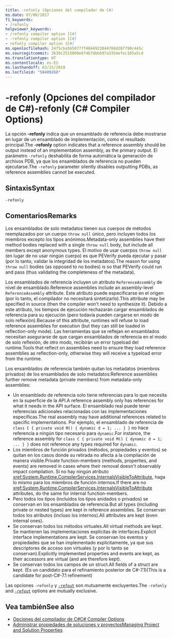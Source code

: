 ```yaml
---
title: -refonly (Opciones del compilador de C#)
ms.date: 07/08/2017
f1_keywords:
- /refonly
helpviewer_keywords:
- /refonly compiler option [C#]
- -refonly compiler option [C#]
- refonly compiler option [C#]
ms.openlocfilehash: 24f5cba5650777f4844923844708d287798c445c
ms.sourcegitcommit: 3630c2515809e6f4b7dbb697a3354efec105a5cd
ms.translationtype: HT
ms.contentlocale: es-ES
ms.lasthandoff: 03/25/2019
ms.locfileid: "58409268"
---
```

# <a name="-refonly-c-compiler-options"></a><span data-ttu-id="db0e5-102">-refonly (Opciones del compilador de C#)</span><span class="sxs-lookup"><span data-stu-id="db0e5-102">-refonly (C# Compiler Options)</span></span>

<span data-ttu-id="db0e5-103">La opción **-refonly** indica que un ensamblado de referencia debe mostrarse en lugar de un ensamblado de implementación, como el resultado principal.</span><span class="sxs-lookup"><span data-stu-id="db0e5-103">The **-refonly** option indicates that a reference assembly should be output instead of an implementation assembly, as the primary output.</span></span> <span data-ttu-id="db0e5-104">El parámetro `-refonly` deshabilita de forma automática la generación de archivos PDB, ya que los ensamblados de referencia no pueden ejecutarse.</span><span class="sxs-lookup"><span data-stu-id="db0e5-104">The `-refonly` parameter silently disables outputting PDBs, as reference assemblies cannot be executed.</span></span>

## <a name="syntax"></a><span data-ttu-id="db0e5-105">Sintaxis</span><span class="sxs-lookup"><span data-stu-id="db0e5-105">Syntax</span></span>

```console
-refonly
```

## <a name="remarks"></a><span data-ttu-id="db0e5-106">Comentarios</span><span class="sxs-lookup"><span data-stu-id="db0e5-106">Remarks</span></span>

<span data-ttu-id="db0e5-107">Los ensamblados de solo metadatos tienen sus cuerpos de métodos reemplazados por un cuerpo `throw null` único, pero incluyen todos los miembros excepto los tipos anónimos.</span><span class="sxs-lookup"><span data-stu-id="db0e5-107">Metadata-only assemblies have their method bodies replaced with a single `throw null` body, but include all members except anonymous types.</span></span> <span data-ttu-id="db0e5-108">El motivo de usar cuerpos `throw null` (en lugar de no usar ningún cuerpo) es que PEVerify pueda ejecutar y pasar (por lo tanto, validar la integridad de los metadatos).</span><span class="sxs-lookup"><span data-stu-id="db0e5-108">The reason for using `throw null` bodies (as opposed to no bodies) is so that PEVerify could run and pass (thus validating the completeness of the metadata).</span></span>

<span data-ttu-id="db0e5-109">Los ensamblados de referencia incluyen un atributo `ReferenceAssembly` de nivel de ensamblado.</span><span class="sxs-lookup"><span data-stu-id="db0e5-109">Reference assemblies include an assembly-level `ReferenceAssembly` attribute.</span></span> <span data-ttu-id="db0e5-110">Este atributo puede especificarse en el origen (por lo tanto, el compilador no necesitará sintetizarlo).</span><span class="sxs-lookup"><span data-stu-id="db0e5-110">This attribute may be specified in source (then the compiler won't need to synthesize it).</span></span> <span data-ttu-id="db0e5-111">Debido a este atributo, los tiempos de ejecución rechazarán cargar ensamblados de referencia para su ejecución (pero todavía pueden cargarse en modo de solo reflexión).</span><span class="sxs-lookup"><span data-stu-id="db0e5-111">Because of this attribute, runtimes will refuse to load reference assemblies for execution (but they can still be loaded in reflection-only mode).</span></span> <span data-ttu-id="db0e5-112">Las herramientas que se reflejan en ensamblados necesitan asegurarse de que cargan ensamblados de referencia en el modo de solo reflexión, de otro modo, recibirán un error typeload del runtime.</span><span class="sxs-lookup"><span data-stu-id="db0e5-112">Tools that reflect on assemblies need to ensure they load reference assemblies as reflection-only, otherwise they will receive a typeload error from the runtime.</span></span>

<span data-ttu-id="db0e5-113">Los ensamblados de referencia también quitan los metadatos (miembros privados) de los ensamblados de solo metadatos:</span><span class="sxs-lookup"><span data-stu-id="db0e5-113">Reference assemblies further remove metadata (private members) from metadata-only assemblies:</span></span>

- <span data-ttu-id="db0e5-114">Un ensamblado de referencia solo tiene referencias para lo que necesita en la superficie de la API.</span><span class="sxs-lookup"><span data-stu-id="db0e5-114">A reference assembly only has references for what it needs in the API surface.</span></span> <span data-ttu-id="db0e5-115">El ensamblado real puede tener referencias adicionales relacionadas con las implementaciones específicas.</span><span class="sxs-lookup"><span data-stu-id="db0e5-115">The real assembly may have additional references related to specific implementations.</span></span> <span data-ttu-id="db0e5-116">Por ejemplo, el ensamblado de referencia de `class C { private void M() { dynamic d = 1; ... } }` no hace referencia a ningún tipo necesario para `dynamic`.</span><span class="sxs-lookup"><span data-stu-id="db0e5-116">For instance, the reference assembly for `class C { private void M() { dynamic d = 1; ... } }` does not reference any types required for `dynamic`.</span></span>
- <span data-ttu-id="db0e5-117">Los miembros de función privados (métodos, propiedades y eventos) se quitan en los casos donde su retirada no afecta a la compilación de manera visible.</span><span class="sxs-lookup"><span data-stu-id="db0e5-117">Private function-members (methods, properties, and events) are removed in cases where their removal doesn't observably impact compilation.</span></span> <span data-ttu-id="db0e5-118">Si no hay ningún atributo <xref:System.Runtime.CompilerServices.InternalsVisibleToAttribute>, haga lo mismo para los miembros de función internos.</span><span class="sxs-lookup"><span data-stu-id="db0e5-118">If there are no <xref:System.Runtime.CompilerServices.InternalsVisibleToAttribute> attributes, do the same for internal function-members.</span></span>
- <span data-ttu-id="db0e5-119">Pero todos los tipos (incluidos los tipos anidados o privados) se conservan en los ensamblados de referencia.</span><span class="sxs-lookup"><span data-stu-id="db0e5-119">But all types (including private or nested types) are kept in reference assemblies.</span></span> <span data-ttu-id="db0e5-120">Se conservan todos los atributos (incluso los internos).</span><span class="sxs-lookup"><span data-stu-id="db0e5-120">All attributes are kept (even internal ones).</span></span>
- <span data-ttu-id="db0e5-121">Se conservan todos los métodos virtuales.</span><span class="sxs-lookup"><span data-stu-id="db0e5-121">All virtual methods are kept.</span></span> <span data-ttu-id="db0e5-122">Se mantienen las implementaciones explícitas de interfaces.</span><span class="sxs-lookup"><span data-stu-id="db0e5-122">Explicit interface implementations are kept.</span></span> <span data-ttu-id="db0e5-123">Se conservan los eventos y propiedades que se han implementado explícitamente, ya que sus descriptores de acceso son virtuales (y por lo tanto se conservan).</span><span class="sxs-lookup"><span data-stu-id="db0e5-123">Explicitly implemented properties and events are kept, as their accessors are virtual (and are therefore kept).</span></span>
- <span data-ttu-id="db0e5-124">Se conservan todos los campos de un struct.</span><span class="sxs-lookup"><span data-stu-id="db0e5-124">All fields of a struct are kept.</span></span> <span data-ttu-id="db0e5-125">(Es un candidato para el refinamiento posterior de C#-7.1)</span><span class="sxs-lookup"><span data-stu-id="db0e5-125">(This is a candidate for post-C#-7.1 refinement)</span></span>

<span data-ttu-id="db0e5-126">Las opciones `-refonly` y [`-refout`](refout-compiler-option.md) son mutuamente excluyentes.</span><span class="sxs-lookup"><span data-stu-id="db0e5-126">The `-refonly` and [`-refout`](refout-compiler-option.md) options are mutually exclusive.</span></span>

## <a name="see-also"></a><span data-ttu-id="db0e5-127">Vea también</span><span class="sxs-lookup"><span data-stu-id="db0e5-127">See also</span></span>

- [<span data-ttu-id="db0e5-128">Opciones del compilador de C#</span><span class="sxs-lookup"><span data-stu-id="db0e5-128">C# Compiler Options</span></span>](../../../csharp/language-reference/compiler-options/index.md)
- [<span data-ttu-id="db0e5-129">Administrar propiedades de soluciones y proyectos</span><span class="sxs-lookup"><span data-stu-id="db0e5-129">Managing Project and Solution Properties</span></span>](/visualstudio/ide/managing-project-and-solution-properties)
